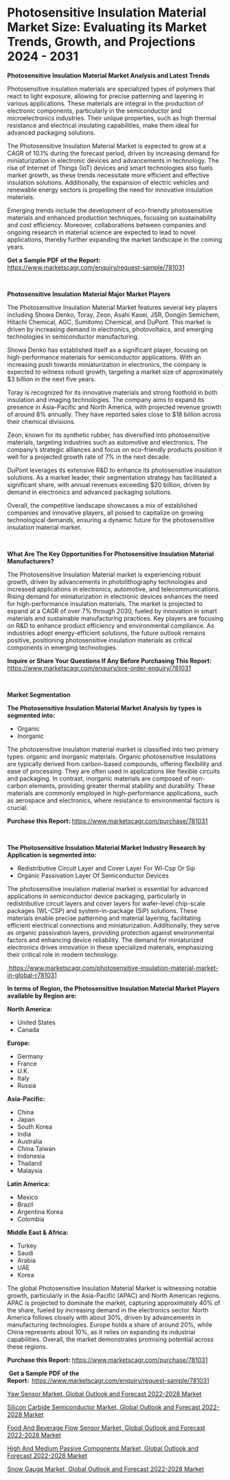 <p><h1>Photosensitive Insulation Material Market Size: Evaluating its Market Trends, Growth, and Projections 2024 - 2031</h1></p><p><strong>Photosensitive Insulation Material Market Analysis and Latest Trends</strong></p>
<p><p>Photosensitive insulation materials are specialized types of polymers that react to light exposure, allowing for precise patterning and layering in various applications. These materials are integral in the production of electronic components, particularly in the semiconductor and microelectronics industries. Their unique properties, such as high thermal resistance and electrical insulating capabilities, make them ideal for advanced packaging solutions.</p><p>The Photosensitive Insulation Material Market is expected to grow at a CAGR of 10.1% during the forecast period, driven by increasing demand for miniaturization in electronic devices and advancements in technology. The rise of Internet of Things (IoT) devices and smart technologies also fuels market growth, as these trends necessitate more efficient and effective insulation solutions. Additionally, the expansion of electric vehicles and renewable energy sectors is propelling the need for innovative insulation materials. </p><p>Emerging trends include the development of eco-friendly photosensitive materials and enhanced production techniques, focusing on sustainability and cost efficiency. Moreover, collaborations between companies and ongoing research in material science are expected to lead to novel applications, thereby further expanding the market landscape in the coming years.</p></p>
<p><strong>Get a Sample PDF of the Report:&nbsp;</strong> <a href="https://www.marketscagr.com/enquiry/request-sample/781031?utm_campaign=1744&utm_medium=2&utm_source=Github&utm_content=ia&utm_term=15102024&utm_id=photosensitive-insulation-material">https://www.marketscagr.com/enquiry/request-sample/781031</a></p>
<p>&nbsp;</p>
<p><strong>Photosensitive Insulation Material Major Market Players</strong></p>
<p><p>The Photosensitive Insulation Material Market features several key players including Showa Denko, Toray, Zeon, Asahi Kasei, JSR, Dongjin Semichem, Hitachi Chemical, AGC, Sumitomo Chemical, and DuPont. This market is driven by increasing demand in electronics, photovoltaics, and emerging technologies in semiconductor manufacturing.</p><p>Showa Denko has established itself as a significant player, focusing on high-performance materials for semiconductor applications. With an increasing push towards miniaturization in electronics, the company is expected to witness robust growth, targeting a market size of approximately $3 billion in the next five years.</p><p>Toray is recognized for its innovative materials and strong foothold in both insulation and imaging technologies. The company aims to expand its presence in Asia-Pacific and North America, with projected revenue growth of around 8% annually. They have reported sales close to $18 billion across their chemical divisions.</p><p>Zeon, known for its synthetic rubber, has diversified into photosensitive materials, targeting industries such as automotive and electronics. The company’s strategic alliances and focus on eco-friendly products position it well for a projected growth rate of 7% in the next decade.</p><p>DuPont leverages its extensive R&D to enhance its photosensitive insulation solutions. As a market leader, their segmentation strategy has facilitated a significant share, with annual revenues exceeding $20 billion, driven by demand in electronics and advanced packaging solutions. </p><p>Overall, the competitive landscape showcases a mix of established companies and innovative players, all poised to capitalize on growing technological demands, ensuring a dynamic future for the photosensitive insulation material market.</p></p>
<p>&nbsp;</p>
<p><strong>What Are The Key Opportunities For Photosensitive Insulation Material Manufacturers?</strong></p>
<p><p>The Photosensitive Insulation Material market is experiencing robust growth, driven by advancements in photolithography technologies and increased applications in electronics, automotive, and telecommunications. Rising demand for miniaturization in electronic devices enhances the need for high-performance insulation materials. The market is projected to expand at a CAGR of over 7% through 2030, fueled by innovation in smart materials and sustainable manufacturing practices. Key players are focusing on R&D to enhance product efficiency and environmental compliance. As industries adopt energy-efficient solutions, the future outlook remains positive, positioning photosensitive insulation materials as critical components in emerging technologies.</p></p>
<p><strong>Inquire or Share Your Questions If Any Before Purchasing This Report:</strong> <a href="https://www.marketscagr.com/enquiry/pre-order-enquiry/781031?utm_campaign=1744&utm_medium=2&utm_source=Github&utm_content=ia&utm_term=15102024&utm_id=photosensitive-insulation-material">https://www.marketscagr.com/enquiry/pre-order-enquiry/781031</a></p>
<p>&nbsp;</p>
<p><strong>Market Segmentation</strong></p>
<p><strong>The Photosensitive Insulation Material Market Analysis by types is segmented into:</strong></p>
<p><ul><li>Organic</li><li>Inorganic</li></ul></p>
<p><p>The photosensitive insulation material market is classified into two primary types: organic and inorganic materials. Organic photosensitive insulations are typically derived from carbon-based compounds, offering flexibility and ease of processing. They are often used in applications like flexible circuits and packaging. In contrast, inorganic materials are composed of non-carbon elements, providing greater thermal stability and durability. These materials are commonly employed in high-performance applications, such as aerospace and electronics, where resistance to environmental factors is crucial.</p></p>
<p><strong>Purchase this Report:&nbsp;</strong><a href="https://www.marketscagr.com/purchase/781031?utm_campaign=1744&utm_medium=2&utm_source=Github&utm_content=ia&utm_term=15102024&utm_id=photosensitive-insulation-material">https://www.marketscagr.com/purchase/781031</a></p>
<p>&nbsp;</p>
<p><strong>The Photosensitive Insulation Material Market Industry Research by Application is segmented into:</strong></p>
<p><ul><li>Redistributive Circuit Layer and Cover Layer For Wl-Csp Or Sip</li><li>Organic Passivation Layer Of Semiconductor Devices</li></ul></p>
<p><p>The photosensitive insulation material market is essential for advanced applications in semiconductor device packaging, particularly in redistributive circuit layers and cover layers for wafer-level chip-scale packages (WL-CSP) and system-in-package (SiP) solutions. These materials enable precise patterning and material layering, facilitating efficient electrical connections and miniaturization. Additionally, they serve as organic passivation layers, providing protection against environmental factors and enhancing device reliability. The demand for miniaturized electronics drives innovation in these specialized materials, emphasizing their critical role in modern technology.</p></p>
<p><a href="https://www.marketscagr.com/photosensitive-insulation-material-market-in-global-r781031?utm_campaign=1744&utm_medium=2&utm_source=Github&utm_content=ia&utm_term=15102024&utm_id=photosensitive-insulation-material">&nbsp;https://www.marketscagr.com/photosensitive-insulation-material-market-in-global-r781031</a></p>
<p><strong>In terms of Region, the Photosensitive Insulation Material Market Players available by Region are:</strong></p>
<p>
    <p> <strong> North America: </strong>
        <ul>
            <li>United States</li>
            <li>Canada</li>
        </ul>
        </p> 
    <p> <strong> Europe: </strong>
        <ul>
            <li>Germany</li>
            <li>France</li>
            <li>U.K.</li>
            <li>Italy</li>
            <li>Russia</li>
        </ul>
        </p> 
    <p> <strong> Asia-Pacific: </strong>
        <ul>
            <li>China</li>
            <li>Japan</li>
            <li>South Korea</li>
            <li>India</li>
            <li>Australia</li>
            <li>China Taiwan</li>
            <li>Indonesia</li>
            <li>Thailand</li>
            <li>Malaysia</li>
        </ul>
        </p> 
    <p> <strong> Latin America: </strong>
        <ul>
            <li>Mexico</li>
            <li>Brazil</li>
            <li>Argentina Korea</li>
            <li>Colombia</li>
        </ul>
        </p> 
    <p> <strong> Middle East & Africa: </strong>
        <ul>
            <li>Turkey</li>
            <li>Saudi</li>
            <li>Arabia</li>
            <li>UAE</li>
            <li>Korea</li>
        </ul>
    </p>
    </p>
<p><p>The global Photosensitive Insulation Material Market is witnessing notable growth, particularly in the Asia-Pacific (APAC) and North American regions. APAC is projected to dominate the market, capturing approximately 40% of the share, fueled by increasing demand in the electronics sector. North America follows closely with about 30%, driven by advancements in manufacturing technologies. Europe holds a share of around 20%, while China represents about 10%, as it relies on expanding its industrial capabilities. Overall, the market demonstrates promising potential across these regions.</p></p>
<p><strong>Purchase this Report: </strong><a href="https://www.marketscagr.com/purchase/781031?utm_campaign=1744&utm_medium=2&utm_source=Github&utm_content=ia&utm_term=15102024&utm_id=photosensitive-insulation-material">https://www.marketscagr.com/purchase/781031</a></p>
<p>&nbsp;<strong>Get a Sample PDF of the Report:&nbsp;&nbsp;</strong><a href="https://www.marketscagr.com/enquiry/request-sample/781031?utm_campaign=1744&utm_medium=2&utm_source=Github&utm_content=ia&utm_term=15102024&utm_id=photosensitive-insulation-material">https://www.marketscagr.com/enquiry/request-sample/781031</a></p>
<p><strong></strong></p>
<p><p><a href="https://www.linkedin.com/pulse/charting-future-comprehensive-analysis-global-yaw-sensor-market-tfjqe?utm_campaign=1744&utm_medium=2&utm_source=Github&utm_content=ia&utm_term=15102024&utm_id=photosensitive-insulation-material">Yaw Sensor Market, Global Outlook and Forecast 2022-2028 Market</a></p><p><a href="https://www.linkedin.com/pulse/silicon-carbide-semiconductor-market-global-outlook-forecast-zh6we?utm_campaign=1744&utm_medium=2&utm_source=Github&utm_content=ia&utm_term=15102024&utm_id=photosensitive-insulation-material">Silicon Carbide Semiconductor Market, Global Outlook and Forecast 2022-2028 Market</a></p><p><a href="https://www.linkedin.com/pulse/food-beverage-flow-sensor-market-global-outlook-forecast-2022-2028-xz1xe?utm_campaign=1744&utm_medium=2&utm_source=Github&utm_content=ia&utm_term=15102024&utm_id=photosensitive-insulation-material">Food And Beverage Flow Sensor Market, Global Outlook and Forecast 2022-2028 Market</a></p><p><a href="https://www.linkedin.com/pulse/strategic-market-insights-navigating-global-high-medium-passive-05cne?utm_campaign=1744&utm_medium=2&utm_source=Github&utm_content=ia&utm_term=15102024&utm_id=photosensitive-insulation-material">High And Medium Passive Components Market, Global Outlook and Forecast 2022-2028 Market</a></p><p><a href="https://www.linkedin.com/pulse/pulse-snow-gauge-market-global-outlook-forecast-2022-2028-rhythms-ud05e?utm_campaign=1744&utm_medium=2&utm_source=Github&utm_content=ia&utm_term=15102024&utm_id=photosensitive-insulation-material">Snow Gauge Market, Global Outlook and Forecast 2022-2028 Market</a></p></p>
